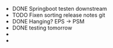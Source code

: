 - DONE Springboot testen downstream
- TODO Fixen sorting release notes git
- DONE Hanging? EPS -> PSM
- DONE testing tomorrow
-
-